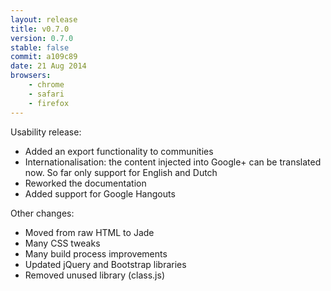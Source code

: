 ```yaml
---
layout: release
title: v0.7.0
version: 0.7.0
stable: false
commit: a109c89
date: 21 Aug 2014
browsers:
    - chrome
    - safari
    - firefox
---
```


Usability release:

- Added an export functionality to communities
- Internationalisation: the content injected into Google+ can be translated now.
  So far only support for English and Dutch
- Reworked the documentation
- Added support for Google Hangouts

Other changes:

- Moved from raw HTML to Jade
- Many CSS tweaks
- Many build process improvements
- Updated jQuery and Bootstrap libraries
- Removed unused library (class.js)
